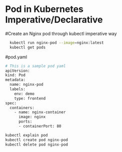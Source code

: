 # Pod in Kubernetes Imperative/Declarative
#Create an Nginx pod through kubectl imperative way
```sh
  kubectl run nginx-pod --image=nginx:latest
  kubectl get pods
```
#pod.yaml
```sh
# This is a sample pod yaml
apiVersion:
kind: Pod
metadata:
  name: nginx-pod
  labels:
    env: demo
    type: frontend
spec:
  containers:
    - name: nginx-container
      image: nginx
      ports:
      - containerPort: 80
```

```sh
kubectl explain pod
kubectl create pod nginx-pod
kubectl delete pod nginx-pod
```
